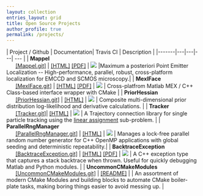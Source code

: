 ```yaml
---
layout: collection
entries_layout: grid
title: Open Source Projects
author_profile: true
permalink: /projects/
---
```


| Project / Github   |   Documentation| Travis CI  | Description  |
|-------|---|---|---| --- |
| **Mappel** <br/> &nbsp;&nbsp;&nbsp;&nbsp;&nbsp;&nbsp;[[Mappel.git]](https://github.com/markjolah/Mappel)  |  [[HTML]](https://markjolah.github.io/Mappel)  [[PDF]](https://markjolah.github.io/Mappel/pdf/Mappel-0.0.3-reference.pdf) | <a href="https://travis-ci.org/markjolah/Mappel"><img src="https://travis-ci.org/markjolah/Mappel.svg?branch=master"/></a> |Maximum a posteriori Point Emitter Localization -- High-performance, parallel, robust, cross-platform localization for EMCCD and SCMOS microscopy.|
| **MexIFace** <br/> &nbsp;&nbsp;&nbsp;&nbsp;&nbsp;&nbsp;[[MexIFace.git]](https://github.com/markjolah/MexIFace) | [[HTML]](https://markjolah.github.io/MexIFace) [[PDF]](https://markjolah.github.io/MexIFace/pdf/MexIFace-0.2-reference.pdf) | <a href="https://travis-ci.org/markjolah/MexIFace"><img src="https://travis-ci.org/markjolah/MexIFace.svg?branch=master"/></a> | Cross-platfrom Matlab MEX / C++ Class-based interface wrapper with CMake |
| **PriorHessian** <br/> &nbsp;&nbsp;&nbsp;&nbsp;&nbsp;&nbsp;[[PriorHessian.git]](https://github.com/markjolah/PriorHessian) | [[HTML]](http://markolah.pecos.us/PriorHessian/) | <a href="https://travis-ci.org/markjolah/PriorHessian"><img src="https://travis-ci.org/markjolah/PriorHessian.svg?branch=master"/></a> | Composite multi-dimensional prior distribution log-likelihood and derivative calculations. |
| **Tracker** <br/> &nbsp;&nbsp;&nbsp;&nbsp;&nbsp;&nbsp;[[Tracker.git]](https://github.com/markjolah/Tracker)| [[HTML]](https://markjolah.github.io/Tracker) |  <a href="https://travis-ci.org/markjolah/Tracker"><img src="https://travis-ci.org/markjolah/Tracker.svg?branch=master"/></a> | A Trajectory connection library for single particle tracking using the [linear assignment](https://en.wikipedia.org/wiki/Assignment_problem) sub-problem. |
| **ParallelRngManager** <br/> &nbsp;&nbsp;&nbsp;&nbsp;&nbsp;&nbsp;[[ParallelRngManager.git]](https://github.com/markjolah/ParallelRngManager) | [[HTML]](http://markjolah.github.io/ParallelRngManager/) | <a href="https://travis-ci.org/markjolah/ParallelRngManager"><img src="https://travis-ci.org/markjolah/ParallelRngManager.svg?branch=master"/></a> | Manages a lock-free parallel random number generator for C++ OpenMP applications with global seeding and deterministic repeatability.|
| **BacktraceException** <br/> &nbsp;&nbsp;&nbsp;&nbsp;&nbsp;&nbsp;[[BacktraceException.git]](https://github.com/markjolah/BacktraceException) | [[HTML]](https://markjolah.github.io/BacktraceException) [[PDF]](https://markjolah.github.io/Mappel/pdf/BacktraceException-0.2-reference.pdf) | <a href="https://travis-ci.org/markjolah/ParallelRngManager"><img src="https://travis-ci.org/markjolah/ParallelRngManager.svg?branch=master"/></a> | A C++ exception type that captures a stack backtrace when thrown. Useful for quickly debugging Matlab and Python modules. |
| **UncommonCMakeModules** <br/> &nbsp;&nbsp;&nbsp;&nbsp;&nbsp;&nbsp;[[UncommonCMakeModules.git]](https://github.com/markjolah/UncommonCMakeModules) | [[README]](https://github.com/markjolah/UncommonCMakeModules/blob/master/README.md) | | An assortment of modern CMake Modules and building blocks to automate CMake boiler-plate tasks, making boring things easier to avoid messing up. |
